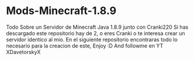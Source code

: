 # Mods-Minecraft-1.8.9
Todo Sobre un Servidor de Minecraft Java 1.8.9 junto con Cranki220
Si has descargado este repositorio hay de 2, o eres Cranki o te interesa crear un servidor identico al mio.
En el siguiente repositorio encontraras todo lo necesario para la creacion de este, Enjoy :D
And followme en YT XDavetorskyX
